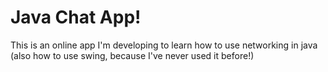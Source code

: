 # Java Chat App!
This is an online app I'm developing to learn how to use networking in java
(also how to use swing, because I've never used it before!)


